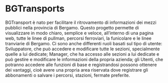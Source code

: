 # BGTransports
BGTransport è nato per facilitare il ritrovamento di informazioni dei mezzi pubblici nella provincia di Bergamo. Questo progetto permette di visualizzare in modo chiaro, 
semplice e veloce, all’interno di una pagina web, tutte le linee di pullman, percorsi ferroviari, la funicolare e le linee tranviarie di Bergamo.
Ci sono anche differenti ruoli basati sul tipo di utente: Sviluppatore, che può accedere e modificare tutte le sezioni, specialmente quelle a lui dedicate; Manager, che ha accesso alle sezioni a lui dedicate e può gestire e modificare le informazioni della propria azienda; gli Utenti, che potranno accedere alle funzioni di base e registrandosi possono ottenere dei vantaggi, cioè avere una propria area riservata dove registrare gli abbonamenti o salvare i percorsi, stazioni, fermate preferite.
